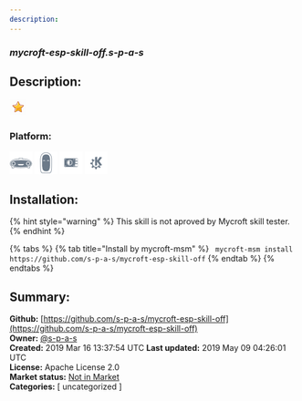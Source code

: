 ```yaml
---
description: 
---
```


### _mycroft-esp-skill-off.s-p-a-s_  
## Description:  
  
![](../.gitbook/assets/star.png)  
### Platform:  
 ![Mark I](../.gitbook/assets/mark-1-icon.png)  ![Mark II](../.gitbook/assets/mark-2-icon.png)  ![Picroft](../.gitbook/assets/picroft-icon.png)  ![plasmoid](../.gitbook/assets/kde.png)   
## Installation:  
{% hint style="warning" %}
This skill is not aproved by Mycroft skill tester.
{% endhint %}
    
{% tabs %}
{% tab title="Install by mycroft-msm" %}
``` mycroft-msm install https://github.com/s-p-a-s/mycroft-esp-skill-off```
{% endtab %}
  {% endtabs %}
    
## Summary:  
**Github:** [https://github.com/s-p-a-s/mycroft-esp-skill-off](https://github.com/s-p-a-s/mycroft-esp-skill-off)  
**Owner:** [@s-p-a-s](https://github.com/s-p-a-s)  
**Created:** 2019 Mar 16 13:37:54 UTC  **Last updated:** 2019 May 09 04:26:01 UTC  
**License:** Apache License 2.0  
**Market status:** [Not in Market](https://market.mycroft.ai/skill/)  
**Categories:** [ uncategorized ]   
